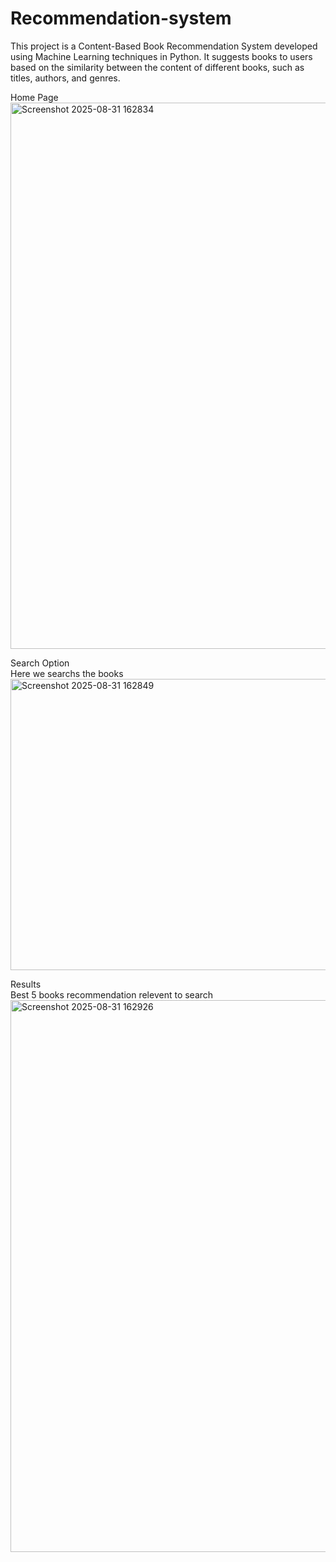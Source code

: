 # Recommendation-system
This project is a Content-Based Book Recommendation System developed using Machine Learning techniques in Python. It suggests books to users based on the similarity between the content of different books, such as titles, authors, and genres.

Home Page 
<img width="1881" height="874" alt="Screenshot 2025-08-31 162834" src="https://github.com/user-attachments/assets/098972a5-8135-46cd-987d-37a135b3801a" />

Search Option <br>
Here we searchs the books 
<img width="1910" height="466" alt="Screenshot 2025-08-31 162849" src="https://github.com/user-attachments/assets/01f7ebbd-7555-4e92-a4d2-b7c1667e00c3" />

Results  <br>
Best 5 books recommendation relevent to search
<img width="1894" height="883" alt="Screenshot 2025-08-31 162926" src="https://github.com/user-attachments/assets/1a6c4928-b1f6-46d8-820c-27cb1fd57ece" />
